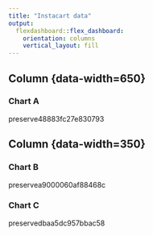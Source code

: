 ```yaml
---
title: "Instacart data"
output: 
  flexdashboard::flex_dashboard:
    orientation: columns
    vertical_layout: fill
---
```




<div class="knitr-options" data-fig-width="576" data-fig-height="460"></div>


Column {data-width=650}
-----------------------------------------------------------------------

### Chart A

<div class="knitr-options" data-fig-width="576" data-fig-height="460"></div>
preserve48883fc27e830793

Column {data-width=350}
-----------------------------------------------------------------------

### Chart B

<div class="knitr-options" data-fig-width="576" data-fig-height="460"></div>
preservea9000060af88468c

### Chart C

<div class="knitr-options" data-fig-width="576" data-fig-height="460"></div>
preservedbaa5dc957bbac58

